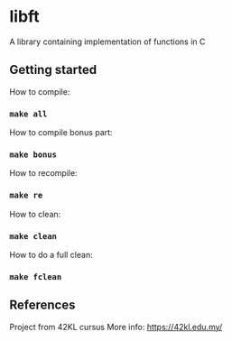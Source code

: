 # libft
A library containing implementation of functions in C

## Getting started
How to compile:
### `make all`

How to compile bonus part:
### `make bonus`

How to recompile:
### `make re`

How to clean:
### `make clean`

How to do a full clean:
### `make fclean`

## References
Project from 42KL cursus
More info: https://42kl.edu.my/
